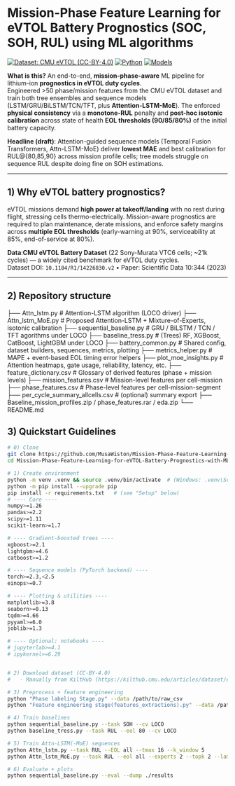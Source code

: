# Mission-Phase Feature Learning for eVTOL Battery Prognostics (SOC, SOH, RUL) using ML algorithms
[![Dataset: CMU eVTOL (CC-BY-4.0)](https://img.shields.io/badge/Dataset-CMU%20eVTOL-6f42c1.svg)](https://kilthub.cmu.edu/articles/dataset/eVTOL_Battery_Dataset/14226830)
[![Python](https://img.shields.io/badge/Python-3.10%2B-blue)]()
[![Models](https://img.shields.io/badge/Models-LSTM%2FGRU%2FTCN%2FTFT%20%7C%20MoE-6f42c1)]()


**What is this?** An end-to-end, **mission-phase-aware** ML pipeline for lithium-ion **prognostics in eVTOL duty cycles**.  
Engineered >50 phase/mission features from the CMU eVTOL dataset and train both tree ensembles and sequence models (LSTM/GRU/BiLSTM/TCN/TFT, plus **Attention-LSTM-MoE**). The enforced **physical consistency** via a **monotone-RUL** penalty and **post-hoc isotonic calibration** across state of health **EOL thresholds (90/85/80%)** of the initial battery capacity.

**Headline (draft)**: Attention-guided sequence models (Temporal Fusion Transformers, Attn-LSTM-MoE) deliver **lowest MAE** and best calibration for RUL@{80,85,90} across mission profile cells; tree models struggle on sequence RUL despite doing fine on SOH estimations.

---

## 1) Why eVTOL battery prognostics?

eVTOL missions demand **high power at takeoff/landing** with no rest during flight, stressing cells thermo-electrically. Mission-aware prognostics are required to plan maintenance, derate missions, and enforce safety margins across **multiple EOL thresholds** (early-warning at 90%, serviceability at 85%, end-of-service at 80%).  

**Data**:**CMU eVTOL Battery Dataset** (22 Sony-Murata VTC6 cells; ~21k cycles) — a widely cited benchmark for eVTOL duty cycles.  
Dataset DOI: `10.1184/R1/14226830.v2`  •  Paper: Scientific Data 10:344 (2023)

---

## 2) Repository structure
├── Attn_lstm.py # Attention-LSTM algorithm (LOCO driver)
├── Attn_lstm_MoE.py # Proposed Attention-LSTM + Mixture-of-Experts, isotonic calibration
├── sequential_baseline.py # GRU / BiLSTM / TCN / TFT agorithms under LOCO
├── baseline_tress.py # (Trees) RF, XGBoost, CatBoost, LightGBM under LOCO
├── battery_common.py # Shared config, dataset builders, sequences, metrics, plotting
├── metrics_helper.py # MAPE + event-based EOL timing error helpers
├── plot_moe_insights.py # Attention heatmaps, gate usage, reliability, latency, etc.
├── feature_dictionary.csv # Glossary of derived features (phase + mission levels)
├── mission_features.csv # Mission-level features per cell-mission
├── phase_features.csv # Phase-level features per cell-mission-segment
├── per_cycle_summary_allcells.csv # (optional) summary export
├── Baseline_mission_profiles.zip / phase_features.rar / eda.zip 
└── README.md


## 3) Quickstart Guidelines

```bash
# 0) Clone
git clone https://github.com/MusaWiston/Mission-Phase-Feature-Learning-for-eVTOL-Battery-Prognostics-with-ML.git
cd Mission-Phase-Feature-Learning-for-eVTOL-Battery-Prognostics-with-ML

# 1) Create environment
python -m venv .venv && source .venv/bin/activate  # (Windows: .venv\Scripts\activate)
python -m pip install --upgrade pip
pip install -r requirements.txt   # (see "Setup" below)
# ---- Core ----
numpy>=1.26
pandas>=2.2
scipy>=1.11
scikit-learn>=1.7

# ---- Gradient-boosted trees ----
xgboost>=2.1
lightgbm>=4.6
catboost>=1.2

# ---- Sequence models (PyTorch backend) ----
torch>=2.3,<2.5
einops>=0.7

# ---- Plotting & utilities ----
matplotlib>=3.8
seaborn>=0.13
tqdm>=4.66
pyyaml>=6.0
joblib>=1.3

# ---- Optional: notebooks ----
# jupyterlab>=4.1
# ipykernel>=6.29


# 2) Download dataset (CC-BY-4.0)
#   - Manually from KiltHub (https://kilthub.cmu.edu/articles/dataset/eVTOL_Battery_Dataset/14226830)

# 3) Preprocess + feature engineering
python "Phase labeling Stage.py" --data /path/to/raw_csv
python "Feature engineering stage(features_extractions).py" --data /path/to/raw_csv --out ./data/processed

# 4) Train baselines
python sequential_baseline.py --task SOH --cv LOCO
python baseline_tress.py --task RUL --eol 80 --cv LOCO

# 5) Train Attn-LSTM(-MoE) sequences
python Attn_lstm.py --task RUL --EOL all --tmax 16 --k_window 5
python Attn_lstm_MoE.py --task RUL --eol all --experts 2 --topk 2 --lambda_mono 0.02

# 6) Evaluate + plots
python sequential_baseline.py --eval --dump ./results


